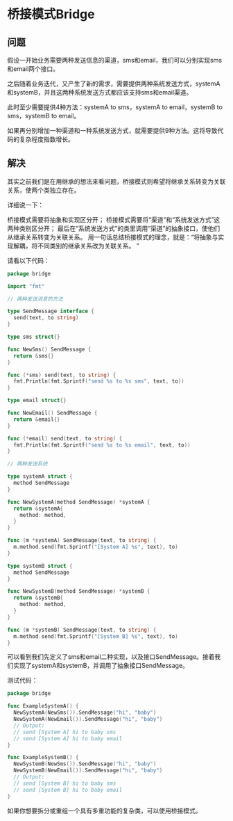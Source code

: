 # 桥接模式Bridge
## 问题

假设一开始业务需要两种发送信息的渠道，sms和email，我们可以分别实现sms和email两个接口。

之后随着业务迭代，又产生了新的需求，需要提供两种系统发送方式，systemA和systemB，并且这两种系统发送方式都应该支持sms和email渠道。

此时至少需要提供4种方法：systemA to sms，systemA to email，systemB to sms，systemB to email。

如果再分别增加一种渠道和一种系统发送方式，就需要提供9种方法。这将导致代码的复杂程度指数增长。

## 解决
其实之前我们是在用继承的想法来看问题，桥接模式则希望将继承关系转变为关联关系，使两个类独立存在。

详细说一下：

桥接模式需要将抽象和实现区分开；
桥接模式需要将“渠道”和“系统发送方式”这两种类别区分开；
最后在“系统发送方式”的类里调用“渠道”的抽象接口，使他们从继承关系转变为关联关系。
用一句话总结桥接模式的理念，就是：“将抽象与实现解耦，将不同类别的继承关系改为关联关系。 ”

请看以下代码：
```go
package bridge

import "fmt"

// 两种发送消息的方法

type SendMessage interface {
  send(text, to string)
}

type sms struct{}

func NewSms() SendMessage {
  return &sms{}
}

func (*sms) send(text, to string) {
  fmt.Println(fmt.Sprintf("send %s to %s sms", text, to))
}

type email struct{}

func NewEmail() SendMessage {
  return &email{}
}

func (*email) send(text, to string) {
  fmt.Println(fmt.Sprintf("send %s to %s email", text, to))
}

// 两种发送系统

type systemA struct {
  method SendMessage
}

func NewSystemA(method SendMessage) *systemA {
  return &systemA{
    method: method,
  }
}

func (m *systemA) SendMessage(text, to string) {
  m.method.send(fmt.Sprintf("[System A] %s", text), to)
}

type systemB struct {
  method SendMessage
}

func NewSystemB(method SendMessage) *systemB {
  return &systemB{
    method: method,
  }
}

func (m *systemB) SendMessage(text, to string) {
  m.method.send(fmt.Sprintf("[System B] %s", text), to)
}
```
可以看到我们先定义了sms和email二种实现，以及接口SendMessage。接着我们实现了systemA和systemB，并调用了抽象接口SendMessage。

测试代码：
```go
package bridge

func ExampleSystemA() {
  NewSystemA(NewSms()).SendMessage("hi", "baby")
  NewSystemA(NewEmail()).SendMessage("hi", "baby")
  // Output:
  // send [System A] hi to baby sms
  // send [System A] hi to baby email
}

func ExampleSystemB() {
  NewSystemB(NewSms()).SendMessage("hi", "baby")
  NewSystemB(NewEmail()).SendMessage("hi", "baby")
  // Output:
  // send [System B] hi to baby sms
  // send [System B] hi to baby email
}
```
如果你想要拆分或重组一个具有多重功能的复杂类，可以使用桥接模式。